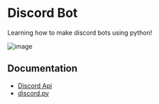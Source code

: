# Discord Bot


Learning how to make discord bots using python!


![image](https://www.python.org/static/opengraph-icon-200x200.png)

## Documentation

- [Discord Api](https://discordapp.com/developers/docs/intro)
- [discord.py](https://discordpy.readthedocs.io/en/latest/)
